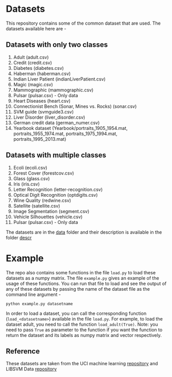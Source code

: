 # Datasets
This repository contains some of the common dataset that are used. The datasets available here are - 

## Datasets with only two classes

1) Adult (adult.csv)
2) Credit (credit.csv)
3) Diabetes (diabetes.csv)
4) Haberman (haberman.csv)
5) Indian Liver Patient (indianLiverPatient.csv)
6) Magic (magic.csv)
7) Mammographic (mammographic.csv)
8) Pulsar (pulsar.csv) - Only data
9) Heart Diseases (heart.csv)
10) Connectionist Bench (Sonar, Mines vs. Rocks) (sonar.csv)
11) SVM guide (svmguide3.csv)
12) Liver Disorder (liver_disorder.csv)
13) German credit data (german_numer.csv)
14) Yearbook dataset (Yearbook/portraits_1905_1954.mat, portraits_1955_1974.mat, portraits_1975_1994.mat, portraits_1995_2013.mat)

## Datasets with multiple classes

1) Ecoli (ecoli.csv)
2) Forest Cover (forestcov.csv)
3) Glass (glass.csv)
4) Iris (iris.csv)
5) Letter Recognition (letter-recognition.csv)
6) Optical Digit Recognition (optdigits.csv)
7) Wine Quality (redwine.csv)
8) Satellite (satellite.csv)
9) Image Segmentation (segment.csv)
10) Vehicle Silhouettes (vehicle.csv)
11) Pulsar (pulsar.csv) - Only data

The datasets are in the [data](https://github.com/MachineLearningBCAM/Datasets/tree/main/data) folder and their description is available in the folder [descr](https://github.com/MachineLearningBCAM/Datasets/tree/main/descr)

# Example 

The repo also contains some functions in the file `load.py` to load these datasets as a numpy matrix. The file `example.py` gives an example of the usage of these functions. You can run that file to load and see the output of any of these datasets by passing the name of the dataset file as the command line argument - 

```
python example.py datasetname
```

In order to load a dataset, you can call the corresponding function (`load_<datasetname>`) available in the file `load.py`. For example, to load the dataset adult, you need to call the function `load_adult(True)`. Note: you need to pass `True` as parameter to the function if you want the function to return the dataset and its labels as numpy matrix and vector respectively.


## Reference

These datasets are taken from the UCI machine learning [repository](https://archive.ics.uci.edu/ml/datasets.php) and LIBSVM Data [repository](https://www.csie.ntu.edu.tw/~cjlin/libsvmtools/datasets/binary.html)

